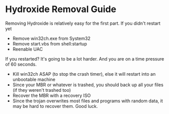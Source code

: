 # Hydroxide Removal Guide

Removing Hydroxide is relatively easy for the first part. If you didn't restart yet
- Remove win32ch.exe from System32
- Remove start.vbs from shell:startup
- Reenable UAC

If you restarted? It's going to be a lot harder. And you are on a time pressure of 60 seconds.
- Kill win32ch ASAP (to stop the crash timer), else it will restart into an unbootable machine
- Since your MBR or whatever is trashed, you should back up all your files (if they weren't trashed too)
- Recover the MBR with a recovery ISO
- Since the trojan overwrites most files and programs with random data, it may be hard to recover them. Good luck.

